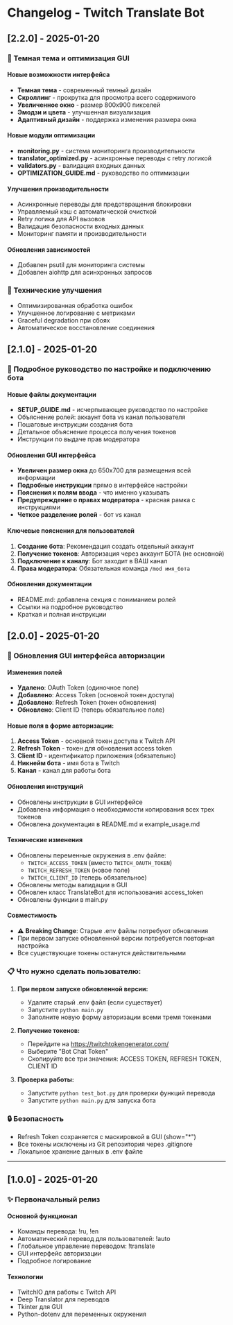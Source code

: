 # Changelog - Twitch Translate Bot

## [2.2.0] - 2025-01-20

### 🌙 Темная тема и оптимизация GUI

#### Новые возможности интерфейса
- **Темная тема** - современный темный дизайн
- **Скроллинг** - прокрутка для просмотра всего содержимого
- **Увеличенное окно** - размер 800x900 пикселей
- **Эмодзи и цвета** - улучшенная визуализация
- **Адаптивный дизайн** - поддержка изменения размера окна

#### Новые модули оптимизации
- **monitoring.py** - система мониторинга производительности
- **translator_optimized.py** - асинхронные переводы с retry логикой
- **validators.py** - валидация входных данных
- **OPTIMIZATION_GUIDE.md** - руководство по оптимизации

#### Улучшения производительности
- Асинхронные переводы для предотвращения блокировки
- Управляемый кэш с автоматической очисткой
- Retry логика для API вызовов
- Валидация безопасности входных данных
- Мониторинг памяти и производительности

#### Обновления зависимостей
- Добавлен psutil для мониторинга системы
- Добавлен aiohttp для асинхронных запросов

### 🔧 Технические улучшения
- Оптимизированная обработка ошибок
- Улучшенное логирование с метриками
- Graceful degradation при сбоях
- Автоматическое восстановление соединения

## [2.1.0] - 2025-01-20

### 📖 Подробное руководство по настройке и подключению бота

#### Новые файлы документации
- **SETUP_GUIDE.md** - исчерпывающее руководство по настройке
- Объяснение ролей: аккаунт бота vs канал пользователя  
- Пошаговые инструкции создания бота
- Детальное объяснение процесса получения токенов
- Инструкции по выдаче прав модератора

#### Обновления GUI интерфейса
- **Увеличен размер окна** до 650x700 для размещения всей информации
- **Подробные инструкции** прямо в интерфейсе настройки
- **Пояснения к полям ввода** - что именно указывать
- **Предупреждение о правах модератора** - красная рамка с инструкциями
- **Четкое разделение ролей** - бот vs канал

#### Ключевые пояснения для пользователей
1. **Создание бота**: Рекомендация создать отдельный аккаунт
2. **Получение токенов**: Авторизация через аккаунт БОТА (не основной)
3. **Подключение к каналу**: Бот заходит в ВАШ канал
4. **Права модератора**: Обязательная команда `/mod имя_бота`

#### Обновления документации
- README.md: добавлена секция с пониманием ролей
- Ссылки на подробное руководство
- Краткая и полная инструкции

## [2.0.0] - 2025-01-20

### 🔄 Обновления GUI интерфейса авторизации

#### Изменения полей
- **Удалено**: OAuth Token (одиночное поле)
- **Добавлено**: Access Token (основной токен доступа)
- **Добавлено**: Refresh Token (токен обновления)
- **Обновлено**: Client ID (теперь обязательное поле)

#### Новые поля в форме авторизации:
1. **Access Token** - основной токен доступа к Twitch API
2. **Refresh Token** - токен для обновления access token
3. **Client ID** - идентификатор приложения (обязательно)
4. **Никнейм бота** - имя бота в Twitch
5. **Канал** - канал для работы бота

#### Обновления инструкций
- Обновлены инструкции в GUI интерфейсе
- Добавлена информация о необходимости копирования всех трех токенов
- Обновлена документация в README.md и example_usage.md

#### Технические изменения
- Обновлены переменные окружения в .env файле:
  - `TWITCH_ACCESS_TOKEN` (вместо `TWITCH_OAUTH_TOKEN`)
  - `TWITCH_REFRESH_TOKEN` (новое поле)
  - `TWITCH_CLIENT_ID` (теперь обязательное)
- Обновлены методы валидации в GUI
- Обновлен класс TranslateBot для использования access_token
- Обновлены функции в main.py

#### Совместимость
- ⚠️ **Breaking Change**: Старые .env файлы потребуют обновления
- При первом запуске обновленной версии потребуется повторная настройка
- Все существующие токены останутся действительными

### 📋 Что нужно сделать пользователю:

1. **При первом запуске обновленной версии:**
   - Удалите старый .env файл (если существует)
   - Запустите `python main.py`
   - Заполните новую форму авторизации всеми тремя токенами

2. **Получение токенов:**
   - Перейдите на https://twitchtokengenerator.com/
   - Выберите "Bot Chat Token"
   - Скопируйте все три значения: ACCESS TOKEN, REFRESH TOKEN, CLIENT ID

3. **Проверка работы:**
   - Запустите `python test_bot.py` для проверки функций перевода
   - Запустите `python main.py` для запуска бота

### 🔒 Безопасность
- Refresh Token сохраняется с маскировкой в GUI (show="*")
- Все токены исключены из Git репозитория через .gitignore
- Локальное хранение данных в .env файле

---

## [1.0.0] - 2025-01-20

### ✨ Первоначальный релиз

#### Основной функционал
- Команды перевода: !ru, !en
- Автоматический перевод для пользователей: !auto
- Глобальное управление переводом: !translate
- GUI интерфейс авторизации
- Подробное логирование

#### Технологии
- TwitchIO для работы с Twitch API
- Deep Translator для переводов
- Tkinter для GUI
- Python-dotenv для переменных окружения
